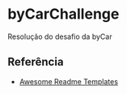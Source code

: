 # byCarChallenge
Resolução do desafio da byCar
## Referência

 - [Awesome Readme Templates]([https://awesomeopensource.com/project/elangosundar/awesome-README-templates](https://github.com/byecar-apps/desafio-fullstack-1/blob/master/fullstack-jr.md)https://github.com/byecar-apps/desafio-fullstack-1/blob/master/fullstack-jr.md)
